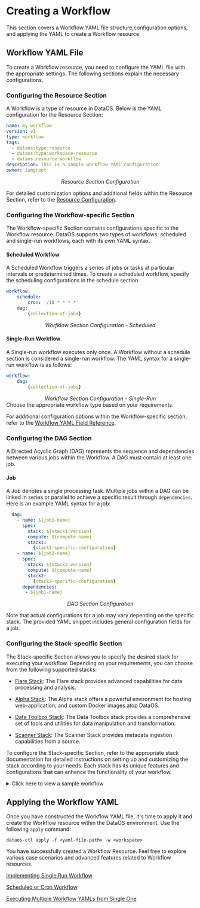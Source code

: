 # Creating a Workflow

This section covers a Workflow YAML file structure,configuration options, and applying the YAML to create a Workflow resource.

## Workflow YAML File

To create a Workflow resource, you need to configure the YAML file with the appropriate settings. The following sections explain the necessary configurations.

### **Configuring the Resource Section**

A Workflow is a type of resource in DataOS. Below is the YAML configuration for the Resource Section:
```yaml
name: my-workflow 
version: v1 
type: workflow 
tags: 
  - dataos:type:resource
  - dataos:type:workspace-resource
  - dataos:resource:workflow
description: This is a sample workflow YAML configuration 
owner: iamgroot 
```
<center><i>Resource Section Configuration</i></center>

For detailed customization options and additional fields within the Resource Section, refer to the [Resource Configuration](../../resources.md).

### **Configuring the Workflow-specific Section**

The Workflow-specific Section contains configurations specific to the Workflow resource. DataOS supports two types of workflows: scheduled and single-run workflows, each with its own YAML syntax.

#### **Scheduled Workflow**

A Scheduled Workflow triggers a series of jobs or tasks at particular intervals or predetermined times. To create a scheduled workflow, specify the scheduling configurations in the schedule section:
```yaml
workflow: 
    schedule: 
        cron: '/10 * * * *' 
    dag: 
        {collection-of-jobs}
```
<center><i>Worfklow Section Configuration - Scheduled</i></center>

#### **Single-Run Workflow**

A Single-run workflow executes only once. A Workflow without a schedule section is considered a single-run workflow. The YAML syntax for a single-run workflow is as follows:
```yaml
workflow: 
    dag: 
        {collection-of-jobs}
```
<center><i>Workflow Section Configuration - Single-Run</i></center>
Choose the appropriate workflow type based on your requirements.

For additional configuration options within the Workflow-specific section, refer to the [Workflow YAML Field Reference](./workflow_yaml_field_reference.md).

### **Configuring the DAG Section**

A Directed Acyclic Graph (DAG) represents the sequence and dependencies between various jobs within the Workflow. A DAG must contain at least one job.

#### **Job**

A Job denotes a single processing task. Multiple jobs within a DAG can be linked in series or parallel to achieve a specific result through `dependencies`. Here is an example YAML syntax for a job:
```yaml
  dag: 
    - name: ${job1-name} 
      spec: 
        stack: ${stack1:version} 
        compute: ${compute-name} 
        stack1: 
          {stack1-specific-configuration}
    - name: ${job2-name} 
      spec: 
        stack: ${stack2:version} 
        compute: ${compute-name} 
        stack2: 
          {stack2-specific-configuration}
      dependencies: 
       - ${job1-name}
```
<center><i>DAG Section Configuration</i></center>

Note that actual configurations for a job may vary depending on the specific stack. The provided YAML snippet includes general configuration fields for a job.

### **Configuring the Stack-specific Section**

The Stack-specific Section allows you to specify the desired stack for executing your workflow. Depending on your requirements, you can choose from the following supported stacks:

- [Flare Stack](../stacks/flare.md): The Flare stack provides advanced capabilities for data processing and analysis.

- [Alpha Stack](../stacks/alpha.md): The Alpha stack offers a powerful environment for hosting web-application, and custom Docker images atop DataOS.

- [Data Toolbox Stack](../stacks/data_toolbox.md): The Data Toolbox stack provides a comprehensive set of tools and utilities for data manipulation and transformation.

- [Scanner Stack](../stacks/scanner.md): The Scanner Stack provides metadata ingestion capabilities from a source.

To configure the Stack-specific Section, refer to the appropriate stack documentation for detailed instructions on setting up and customizing the stack according to your needs. Each stack has its unique features and configurations that can enhance the functionality of your workflow.


<details>
<summary>
Click here to view a sample workflow
</summary>
The sample workflow ingests product data from the thirdparty01 depot and store it in the icebase depot. This workflow leverages the Flare stack to efficiently execute the necessary data ingestion tasks. The provided YAML code snippet outlines the configuration and specifications of this workflow.

```yaml
# Resource Section
version: v1
name: cnt-product-demo-01
type: workflow
tags:
- Connect
- Product
description: The workflow ingests product data from dropzone into raw zone

# Workflow Section (Single-run)
workflow:
  title: Connect Product
  dag: # DAG of Jobs
  - name: product-01
    title: Product Dimension Ingester
    description: The job ingests product data from dropzone into raw zone
    spec:
      tags:
      - Connect
      - Product
      stack: flare:3.0
      compute: runnable-default
      envs:
        FLARE_AUDIT_MODE: LOG
# Stack Section (Flare)
      flare:
        job:
          explain: true
          inputs:
           - name: product_connect
             dataset: dataos://thirdparty01:none/product
             format: csv
             schemaPath: dataos://thirdparty01:none/schemas/avsc/product.avsc
          logLevel: INFO
          outputs:
            - name: products
              dataset: dataos://icebase:retail/product?acl=rw
              format: Iceberg
              description: Customer data ingested from external csv
              options:
                saveMode: append
                sort:
                  mode: partition
                  columns:
                    - name: version
                      order: desc                            
                iceberg:
                  properties:
                    write.format.default: parquet
                    write.metadata.compression-codec: gzip
                  partitionSpec:
                    - type: identity
                      column: version
              tags:
                - Connect
                - Product
              title: Product Source Data
          steps:
          - sequence:
              - name: products
                doc: Pick all columns from products and add version as yyyyMMddHHmm formatted
                  timestamp.
                sql: SELECT *, date_format(now(), 'yyyyMMddHHmm') as version, now() as
                  ts_product FROM product_connect LIMIT 10
```
</details>


## Applying the Workflow YAML

Once you have constructed the Workflow YAML file, it's time to apply it and create the Workflow resource within the DataOS environment. Use the following `apply` command:

```shell
dataos-ctl apply -f <yaml-file-path> -w <workspace>
```

You have successfully created a Workflow Resource. Feel free to explore various case scenarios and advanced features related to Workflow resources.

[Implementing Single Run Workflow](./single_run_workflow.md)

[Scheduled or Cron Workflow](./scheduled_or_cron_workflow.md)

[Executing Multiple Workflow YAMLs from Single One](./executing_multiple_workflow_yamls_from_single_one.md)